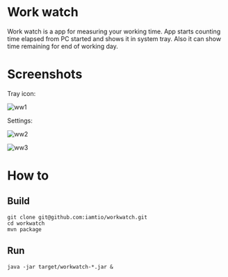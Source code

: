 # Work watch
Work watch is a app for measuring your working time.
App starts counting time elapsed from PC started and shows it in system tray.
Also it can show time remaining for end of working day.

# Screenshots
Tray icon:

![ww1](https://cloud.githubusercontent.com/assets/597141/8105614/52dee40a-1043-11e5-81ce-6cc97fa04371.png)

Settings:

![ww2](https://cloud.githubusercontent.com/assets/597141/8105652/a353a98e-1043-11e5-917e-8bb09d751bd6.png)

![ww3](https://cloud.githubusercontent.com/assets/597141/8105654/ac43396a-1043-11e5-8507-fa544c5cca3d.png)

# How to
## Build

    git clone git@github.com:iamtio/workwatch.git
    cd workwatch
    mvn package
    
## Run

    java -jar target/workwatch-*.jar &
